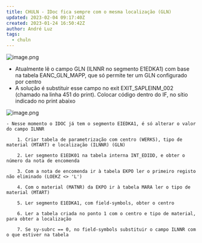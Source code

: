 ```yaml
---
title: CHULN - IDoc fica sempre com o mesma localização (GLN)
updated: 2023-02-04 09:17:40Z
created: 2023-01-24 16:50:42Z
author: André Luz
tags:
  - chuln
---
```


![image.png](image-6.png)

- Atualmente lê o campo GLN (ILNNR no segmento E1EDKA1) com base na tabela EANC_GLN_MAPP, que só permite ter um GLN configurado por centro
- A solução é substituir esse campo no exit EXIT_SAPLEINM_002 (chamado na linha 451 do print). Colocar código dentro do IF, no sítio indicado no print abaixo

![image.png](image-5.png)

    - Nesse momento o IDOC já tem o segmento EIEDKA1, é só alterar o valor do campo ILNNR

        1. Criar tabela de parametrização com centro (WERKS), tipo de material (MTART) e localização (ILNNR) (GLN)

        2. Ler segmento E1EDK01 na tabela interna INT_EDIDD, e obter o número da nota de encomenda

        3. Com a nota de encomenda ir à tabela EKPO ler o primeiro registo não eliminado (LOEKZ <> 'L')

        4. Com o material (MATNR) da EKPO ir à tabela MARA ler o tipo de material (MTART)

        5. Ler segmento E1EDKA1, com field-symbols, obter o centro

        6. Ler a tabela criada no ponto 1 com o centro e tipo de material, para obter a localização

        7. Se sy-subrc == 0, no field-symbols substituir o campo ILNNR com o que estiver na tabela